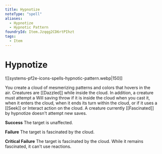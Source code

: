 ```yaml
---
title: Hypnotize
noteType: "spell"
aliases:
  - Hypnotize
  - Hypnotic Pattern
foundryId: Item.Jzqqg2CD6rtPIhzt
tags:
  - Item
---
```


# Hypnotize
![[systems-pf2e-icons-spells-hypnotic-pattern.webp|150]]

You create a cloud of mesmerizing patterns and colors that hovers in the air. Creatures are [[Dazzled]] while inside the cloud. In addition, a creature must attempt a Will saving throw if it is inside the cloud when you cast it, when it enters the cloud, when it ends its turn within the cloud, or if it uses a [[Seek]] or Interact action on the cloud. A creature currently [[Fascinated]] by hypnotize doesn't attempt new saves.

**Success** The target is unaffected.

**Failure** The target is fascinated by the cloud.

**Critical Failure** The target is fascinated by the cloud. While it remains fascinated, it can't use reactions.
